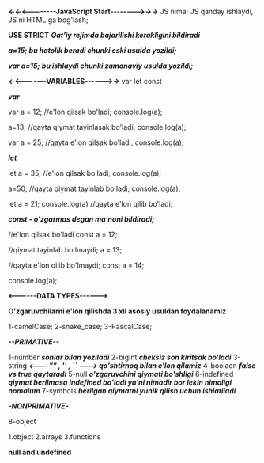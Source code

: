 **<-<-<--------JavaScript Start-------->->->**
JS nima;
JS qanday ishlaydi, JS ni HTML ga bog'lash;

**USE STRICT**
***Qat'iy rejimda bajarilishi kerakligini bildiradi***

***a=15;***
***bu hatolik beradi chunki eski usulda yozildi;***

***var a=15;***
***bu ishlaydi chunki zamonaviy usulda yozildi;***



**<-<-------VARIABLES------>->**
var
let
const





***var***

var a = 12;      //e'lon qilsak bo'ladi;
console.log(a);

a=13;            //qayta qiymat tayinlasak bo'ladi;
console.log(a);

var a = 25;       //qayta e'lon qilsak bo'ladi;
console.log(a);



***let***

let a = 35;      //e'lon qilsak bo'ladi;
console.log(a);

a=50;            //qayta qiymat tayinlab bo'ladi;
console.log(a);

let a = 21;
console.log(a)   //qayta e'lon qilib bo'ladi;





***const - o'zgarmas degan ma'noni bildiradi;***

//e'lon qilsak bo'ladi
const a = 12;         
              
//qiymat tayinlab bo'lmaydi;
a = 13;  

//qayta e'lon qilib bo'lmaydi;
const a = 14;

console.log(a);



**<------DATA TYPES------>**

**O'zgaruvchilarni e'lon qilishda 3 xil asosiy usuldan foydalanamiz**

  1-camelCase;
  2-snake_case;
  3-PascalCase;


***--PRIMATIVE--*** 

  1-number     ***sonlar bilan yoziladi***
  2-bigInt     ***cheksiz son kiritsak bo'ladi***
  3-string     ***<--- "" , '' , `` --->  qo'shtirnoq bilan e'lon qilamiz***
  4-boolaen    ***false vs true qaytaradi***
  5-null       ***o'zgaruvchini qiymati bo'shligi***
  6-indefined  ***qiymat berilmasa indefined bo'ladi ya'ni nimadir bor lekin nimaligi nomalum***
  7-symbols    ***berilgan qiymatni yunik qilish uchun ishlatiladi***

***-NONPRIMATIVE-***

  8-object

  1.object
  2.arrays
  3.functions

  




  **null and undefined**



